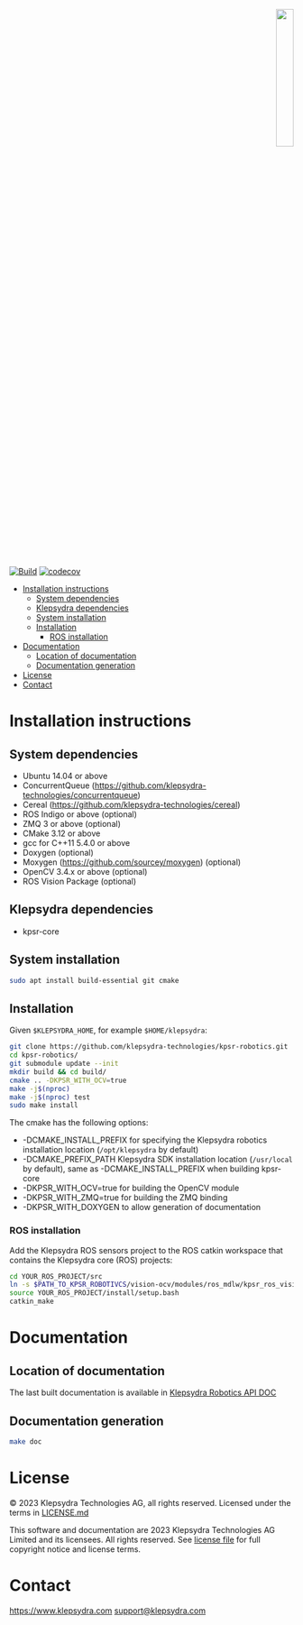 <p align="right">
  <img width="25%" height="25%"src="./images/klepsydra_logo.jpg">
</p>

[![Build](https://github.com/klepsydra-technologies/kpsr-robotics/actions/workflows/push.yml/badge.svg)](https://github.com/klepsydra-technologies/kpsr-robotics/actions/workflows/push.yml) [![codecov](https://codecov.io/gh/klepsydra-technologies/kpsr-robotics/branch/main/graph/badge.svg?token=PDALQNPJRD)](https://codecov.io/gh/klepsydra-technologies/kpsr-robotics)

- [Installation instructions](#installation-instructions)
    - [System dependencies](#system-dependencies)
    - [Klepsydra dependencies](#klepsydra-dependencies)
    - [System installation](#system-installation)
    - [Installation](#installation)
        - [ROS installation](#ros-installation)
- [Documentation](#documentation)
    - [Location of documentation](#location-of-documentation)
    - [Documentation generation](#documentation-generation)
- [License](#license)
- [Contact](#contact)

# Installation instructions

## System dependencies

- Ubuntu 14.04 or above
- ConcurrentQueue (<https://github.com/klepsydra-technologies/concurrentqueue>)
- Cereal (<https://github.com/klepsydra-technologies/cereal>)
- ROS Indigo or above (optional)
- ZMQ 3 or above (optional)
- CMake 3.12 or above
- gcc for C++11 5.4.0 or above
- Doxygen (optional)
- Moxygen (<https://github.com/sourcey/moxygen>) (optional)
- OpenCV 3.4.x or above (optional)
- ROS Vision Package (optional)

## Klepsydra dependencies

- kpsr-core

## System installation

```bash
sudo apt install build-essential git cmake
```

## Installation

Given ```$KLEPSYDRA_HOME```, for example ```$HOME/klepsydra```:

``` bash
git clone https://github.com/klepsydra-technologies/kpsr-robotics.git
cd kpsr-robotics/
git submodule update --init
mkdir build && cd build/
cmake .. -DKPSR_WITH_OCV=true
make -j$(nproc)
make -j$(nproc) test
sudo make install
```

The cmake has the following options:

- -DCMAKE_INSTALL_PREFIX for specifying the Klepsydra robotics installation location (`/opt/klepsydra` by default)
- -DCMAKE_PREFIX_PATH Klepsydra SDK installation location (`/usr/local` by default), same as -DCMAKE_INSTALL_PREFIX when building kpsr-core
- -DKPSR_WITH_OCV=true for building the OpenCV module
- -DKPSR_WITH_ZMQ=true for building the ZMQ binding
- -DKPSR_WITH_DOXYGEN to allow generation of documentation

### ROS installation

Add the Klepsydra ROS sensors project to the ROS catkin workspace that contains the Klepsydra core (ROS) projects:

```bash
cd YOUR_ROS_PROJECT/src
ln -s $PATH_TO_KPSR_ROBOTIVCS/vision-ocv/modules/ros_mdlw/kpsr_ros_vision_ocv
source YOUR_ROS_PROJECT/install/setup.bash
catkin_make
```

# Documentation

## Location of documentation

The last built documentation is available in [Klepsydra Robotics API DOC](./api-doc/)

## Documentation generation

```bash
make doc
```

# License

&copy; 2023 Klepsydra Technologies AG, all rights reserved. Licensed under the terms in [LICENSE.md](./LICENSE.md)

This software and documentation are 2023 Klepsydra Technologies AG
Limited and its licensees. All rights reserved. See [license file](./LICENSE.md) for full copyright notice and license terms.

# Contact

<https://www.klepsydra.com>
support@klepsydra.com
